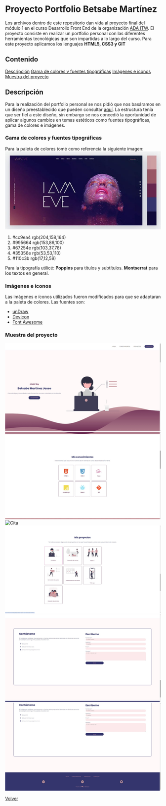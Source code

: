 # Proyecto Portfolio Betsabe Martínez

Los archivos dentro de este repositorio dan vida al proyecto final del módulo 1 en el curso Desarrollo Front End de la organización [ADA ITW](https://adaitw.org/).
El proyecto consiste en realizar un portfolio personal con las diferentes herramientas tecnológicas que son impartidas a lo largo del curso.
Para este proyecto aplicamos los lenguajes **HTML5, CSS3 y GIT**

## Contenido

[Descripción](#Descripción)
[Gama de colores y fuentes tipográficas](#gama-de-colores)
[Imágenes e íconos](#imágenes)
[Muestra del proyecto](#muestra-del-proyecto)

## Descripción

Para la realización del portfolio personal se nos pidió que nos basáramos en un diseño preestablecido que pueden consultar [aquí](https://frontend-proyecto-portfolio.adaitw.org/). La estructura tenía que ser fiel a este diseño, sin embargo se nos concedió la oportunidad de aplicar algunos cambios en temas estéticos como fuentes tipográficas, gama de colores e imágenes.

### Gama de colores y fuentes tipográficas

Para la paleta de colores tomé como referencia la siguiente imagen:
![I AM EVE page](./imágenes/imágenes%20readme/Paleta%20de%20colores.jpeg)

1. #cc9ea4 rgb(204,158,164)
2. #995664 rgb(153,86,100)
3. #67254e rgb(103,37,78)
4. #35356e rgb(53,53,110)
5. #110c3b rgb(17,12,59)

Para la tipografía utilicé:
**Poppins** para títulos y subtítulos.
**Montserrat** para los textos en general.

### Imágenes e íconos

Las imágenes e íconos utilizados fueron modificados para que se adaptaran a la paleta de colores.
Las fuentes son:

- [unDraw](https://undraw.co/illustrations)
- [Devicon](https://devicon.dev/)
- [Font Awesome](https://fontawesome.com/search?m=free&o=r)

### Muestra del proyecto

![Sección home](./imágenes/imágenes%20readme/Sección%20home.jpeg)
![Mis conocimientos](./imágenes/imágenes%20readme/Mis%20conocimientos.jpeg)
![Cita](./imágenes/imágenes%20readme/Cita.jpeg)
![Mis proyectos](./imágenes/imágenes%20readme/Mis%20proyectos.jpeg)
![Contacto](./imágenes/imágenes%20readme/Contacto.jpeg)
![Pie de página](./imágenes/imágenes%20readme/Footer.jpeg)

[Volver](#contenido)
